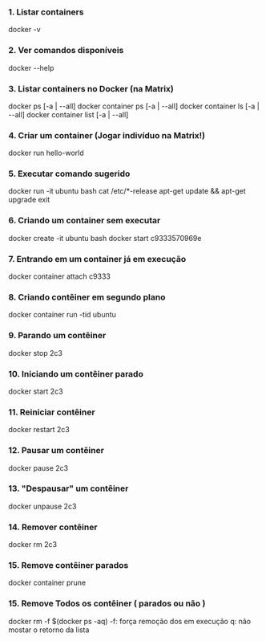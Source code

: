 ###  1. Listar containers
docker -v

###  2. Ver comandos disponíveis
docker --help

###  3. Listar containers no Docker (na Matrix)
docker ps [-a | --all]
docker container ps [-a | --all]
docker container ls [-a | --all]
docker container list [-a | --all]

###  4. Criar um container (Jogar indivíduo na Matrix!)
docker run hello-world

###  5. Executar comando sugerido
docker run -it ubuntu bash
  cat /etc/*-release
  apt-get update && apt-get upgrade
  exit

### 6. Criando um container sem executar
docker create -it ubuntu bash
  docker start c9333570969e

### 7. Entrando em um container já em execução 
docker container attach c9333

### 8. Criando contêiner em segundo plano
docker container run -tid ubuntu

### 9. Parando um contêiner
docker stop 2c3

### 10. Iniciando um contêiner parado
docker start 2c3

### 11. Reiniciar contêiner 
docker restart 2c3

### 12. Pausar um contêiner
docker pause 2c3

### 13. "Despausar" um contêiner
docker unpause 2c3

### 14. Remover contêiner 
docker rm 2c3

### 15. Remove contêiner parados
docker container prune

### 15. Remove Todos os contêiner ( parados ou não )
docker rm -f $(docker ps -aq) 
-f: força remoção dos em execução
q: não mostar o retorno da lista
